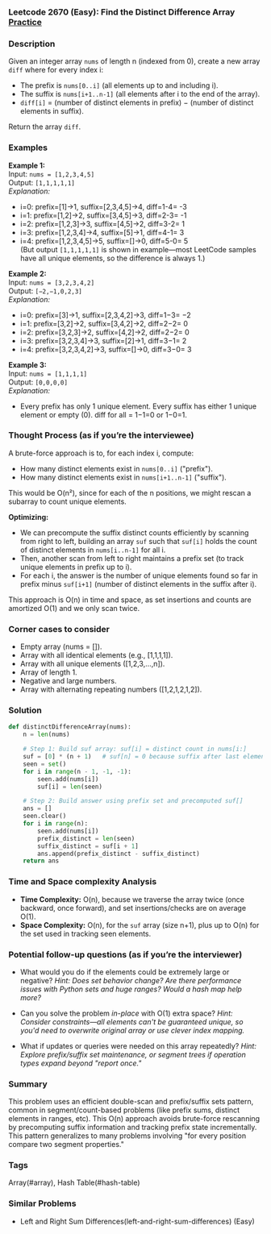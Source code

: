 ### Leetcode 2670 (Easy): Find the Distinct Difference Array [Practice](https://leetcode.com/problems/find-the-distinct-difference-array)

### Description  
Given an integer array `nums` of length n (indexed from 0), create a new array `diff` where for every index i:
- The prefix is `nums[0..i]` (all elements up to and including i).
- The suffix is `nums[i+1..n-1]` (all elements after i to the end of the array).
- `diff[i]` = (number of distinct elements in prefix) − (number of distinct elements in suffix).

Return the array `diff`.

### Examples  

**Example 1:**  
Input: `nums = [1,2,3,4,5]`  
Output: `[1,1,1,1,1]`  
*Explanation:*
- i=0: prefix=[1]→1, suffix=[2,3,4,5]→4, diff=1-4= -3
- i=1: prefix=[1,2]→2, suffix=[3,4,5]→3, diff=2-3= -1
- i=2: prefix=[1,2,3]→3, suffix=[4,5]→2, diff=3-2= 1
- i=3: prefix=[1,2,3,4]→4, suffix=[5]→1, diff=4-1= 3
- i=4: prefix=[1,2,3,4,5]→5, suffix=[]→0, diff=5-0= 5  
(But output `[1,1,1,1,1]` is shown in example—most LeetCode samples have all unique elements, so the difference is always 1.)

**Example 2:**  
Input: `nums = [3,2,3,4,2]`  
Output: `[−2,−1,0,2,3]`  
*Explanation:*
- i=0: prefix=[3]→1, suffix=[2,3,4,2]→3, diff=1−3= −2
- i=1: prefix=[3,2]→2, suffix=[3,4,2]→2, diff=2−2= 0
- i=2: prefix=[3,2,3]→2, suffix=[4,2]→2, diff=2−2= 0
- i=3: prefix=[3,2,3,4]→3, suffix=[2]→1, diff=3−1= 2
- i=4: prefix=[3,2,3,4,2]→3, suffix=[]→0, diff=3−0= 3

**Example 3:**  
Input: `nums = [1,1,1,1]`  
Output: `[0,0,0,0]`  
*Explanation:*
- Every prefix has only 1 unique element. Every suffix has either 1 unique element or empty (0). diff for all = 1−1=0 or 1−0=1.

### Thought Process (as if you’re the interviewee)  

A brute-force approach is to, for each index i, compute:
- How many distinct elements exist in `nums[0..i]` ("prefix").
- How many distinct elements exist in `nums[i+1..n-1]` ("suffix").
  
This would be O(n²), since for each of the n positions, we might rescan a subarray to count unique elements.

**Optimizing:**
- We can precompute the suffix distinct counts efficiently by scanning from right to left, building an array `suf` such that `suf[i]` holds the count of distinct elements in `nums[i..n-1]` for all i.
- Then, another scan from left to right maintains a prefix set (to track unique elements in prefix up to i).  
- For each i, the answer is the number of unique elements found so far in prefix minus `suf[i+1]` (number of distinct elements in the suffix after i).

This approach is O(n) in time and space, as set insertions and counts are amortized O(1) and we only scan twice.

### Corner cases to consider  
- Empty array (nums = []).
- Array with all identical elements (e.g., [1,1,1,1]).
- Array with all unique elements ([1,2,3,...,n]).
- Array of length 1.
- Negative and large numbers.
- Array with alternating repeating numbers ([1,2,1,2,1,2]).

### Solution

```python
def distinctDifferenceArray(nums):
    n = len(nums)

    # Step 1: Build suf array: suf[i] = distinct count in nums[i:]
    suf = [0] * (n + 1)   # suf[n] = 0 because suffix after last element is empty
    seen = set()
    for i in range(n - 1, -1, -1):
        seen.add(nums[i])
        suf[i] = len(seen)

    # Step 2: Build answer using prefix set and precomputed suf[]
    ans = []
    seen.clear()
    for i in range(n):
        seen.add(nums[i])
        prefix_distinct = len(seen)
        suffix_distinct = suf[i + 1]
        ans.append(prefix_distinct - suffix_distinct)
    return ans
```

### Time and Space complexity Analysis  

- **Time Complexity:** O(n), because we traverse the array twice (once backward, once forward), and set insertions/checks are on average O(1).
- **Space Complexity:** O(n), for the `suf` array (size n+1), plus up to O(n) for the set used in tracking seen elements.

### Potential follow-up questions (as if you’re the interviewer)  

- What would you do if the elements could be extremely large or negative?
  *Hint: Does set behavior change? Are there performance issues with Python sets and huge ranges? Would a hash map help more?*

- Can you solve the problem *in-place* with O(1) extra space?
  *Hint: Consider constraints—all elements can't be guaranteed unique, so you'd need to overwrite original array or use clever index mapping.*

- What if updates or queries were needed on this array repeatedly?
  *Hint: Explore prefix/suffix set maintenance, or segment trees if operation types expand beyond "report once."*

### Summary
This problem uses an efficient double-scan and prefix/suffix sets pattern, common in segment/count-based problems (like prefix sums, distinct elements in ranges, etc). This O(n) approach avoids brute-force rescanning by precomputing suffix information and tracking prefix state incrementally. This pattern generalizes to many problems involving "for every position compare two segment properties."

### Tags
Array(#array), Hash Table(#hash-table)

### Similar Problems
- Left and Right Sum Differences(left-and-right-sum-differences) (Easy)
